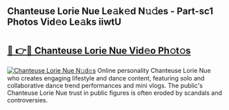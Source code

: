 ## Chanteuse Lorie Nue Le𝚊k𝚎d N𝚞𝚍es - Part-sc1 Photos Vid𝚎o Le𝚊ks iiwtU

# <h2><a href="http://fb34ee.evod.top/?m=Chanteuse+Lorie+Nue">🔗 👉🔴 Chanteuse Lorie Nue Vid𝚎o Ph𝚘t𝚘s</a></h2>

[![Chanteuse Lorie Nue N𝚞d𝚎s](https://i.imgur.com/8V9OHl7.gif)](http://fb34ee.evod.top/?m=Chanteuse+Lorie+Nue)
Online personality Chanteuse Lorie Nue who creates engaging lifestyle and dance content, featuring solo and collaborative dance trend performances and mini vlogs. The public's Chanteuse Lorie Nue trust in public figures is often eroded by scandals and controversies. 
